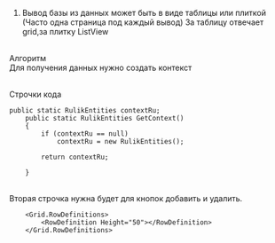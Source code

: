 1. Вывод базы из данных может быть в виде таблицы или плиткой (Часто одна страница под каждый вывод)
За таблицу отвечает grid,за плитку ListView

<br>Алгоритм</br>
Для получения данных нужно создать контекст

<br>Строчки кода </br>


    public static RulikEntities contextRu;
        public static RulikEntities GetContext()
        {
            if (contextRu == null)
                contextRu = new RulikEntities();
            
            return contextRu;

        }




   <br>Вторая строчка нужна будет для кнопок добавить и удалить.</br>
   
        <Grid.RowDefinitions>
            <RowDefinition Height="50"></RowDefinition>
        </Grid.RowDefinitions>
